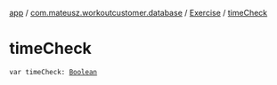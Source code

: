 [app](../../index.md) / [com.mateusz.workoutcustomer.database](../index.md) / [Exercise](index.md) / [timeCheck](./time-check.md)

# timeCheck

`var timeCheck: `[`Boolean`](https://kotlinlang.org/api/latest/jvm/stdlib/kotlin/-boolean/index.html)